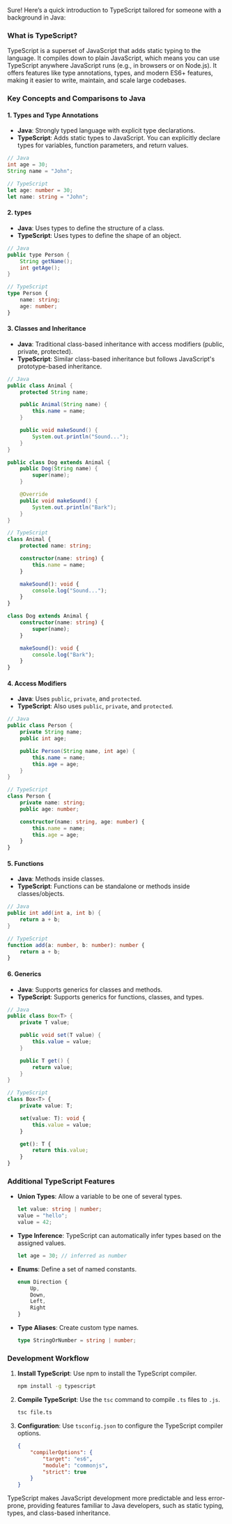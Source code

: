 Sure! Here’s a quick introduction to TypeScript tailored for someone with a background in Java:

### What is TypeScript?

TypeScript is a superset of JavaScript that adds static typing to the language. It compiles down to plain JavaScript, which means you can use TypeScript anywhere JavaScript runs (e.g., in browsers or on Node.js). It offers features like type annotations, types, and modern ES6+ features, making it easier to write, maintain, and scale large codebases.

### Key Concepts and Comparisons to Java

#### 1. Types and Type Annotations
- **Java**: Strongly typed language with explicit type declarations.
- **TypeScript**: Adds static types to JavaScript. You can explicitly declare types for variables, function parameters, and return values.

```java
// Java
int age = 30;
String name = "John";
```

```typescript
// TypeScript
let age: number = 30;
let name: string = "John";
```

#### 2. types
- **Java**: Uses types to define the structure of a class.
- **TypeScript**: Uses types to define the shape of an object.

```java
// Java
public type Person {
    String getName();
    int getAge();
}
```

```typescript
// TypeScript
type Person {
    name: string;
    age: number;
}
```

#### 3. Classes and Inheritance
- **Java**: Traditional class-based inheritance with access modifiers (public, private, protected).
- **TypeScript**: Similar class-based inheritance but follows JavaScript's prototype-based inheritance.

```java
// Java
public class Animal {
    protected String name;

    public Animal(String name) {
        this.name = name;
    }

    public void makeSound() {
        System.out.println("Sound...");
    }
}

public class Dog extends Animal {
    public Dog(String name) {
        super(name);
    }

    @Override
    public void makeSound() {
        System.out.println("Bark");
    }
}
```

```typescript
// TypeScript
class Animal {
    protected name: string;

    constructor(name: string) {
        this.name = name;
    }

    makeSound(): void {
        console.log("Sound...");
    }
}

class Dog extends Animal {
    constructor(name: string) {
        super(name);
    }

    makeSound(): void {
        console.log("Bark");
    }
}
```

#### 4. Access Modifiers
- **Java**: Uses `public`, `private`, and `protected`.
- **TypeScript**: Also uses `public`, `private`, and `protected`.

```java
// Java
public class Person {
    private String name;
    public int age;

    public Person(String name, int age) {
        this.name = name;
        this.age = age;
    }
}
```

```typescript
// TypeScript
class Person {
    private name: string;
    public age: number;

    constructor(name: string, age: number) {
        this.name = name;
        this.age = age;
    }
}
```

#### 5. Functions
- **Java**: Methods inside classes.
- **TypeScript**: Functions can be standalone or methods inside classes/objects.

```java
// Java
public int add(int a, int b) {
    return a + b;
}
```

```typescript
// TypeScript
function add(a: number, b: number): number {
    return a + b;
}
```

#### 6. Generics
- **Java**: Supports generics for classes and methods.
- **TypeScript**: Supports generics for functions, classes, and types.

```java
// Java
public class Box<T> {
    private T value;

    public void set(T value) {
        this.value = value;
    }

    public T get() {
        return value;
    }
}
```

```typescript
// TypeScript
class Box<T> {
    private value: T;

    set(value: T): void {
        this.value = value;
    }

    get(): T {
        return this.value;
    }
}
```

### Additional TypeScript Features

- **Union Types**: Allow a variable to be one of several types.
  ```typescript
  let value: string | number;
  value = "hello";
  value = 42;
  ```

- **Type Inference**: TypeScript can automatically infer types based on the assigned values.
  ```typescript
  let age = 30; // inferred as number
  ```

- **Enums**: Define a set of named constants.
  ```typescript
  enum Direction {
      Up,
      Down,
      Left,
      Right
  }
  ```

- **Type Aliases**: Create custom type names.
  ```typescript
  type StringOrNumber = string | number;
  ```

### Development Workflow

1. **Install TypeScript**: Use npm to install the TypeScript compiler.
   ```bash
   npm install -g typescript
   ```

2. **Compile TypeScript**: Use the `tsc` command to compile `.ts` files to `.js`.
   ```bash
   tsc file.ts
   ```

3. **Configuration**: Use `tsconfig.json` to configure the TypeScript compiler options.
   ```json
   {
       "compilerOptions": {
           "target": "es6",
           "module": "commonjs",
           "strict": true
       }
   }
   ```

TypeScript makes JavaScript development more predictable and less error-prone, providing features familiar to Java developers, such as static typing, types, and class-based inheritance.